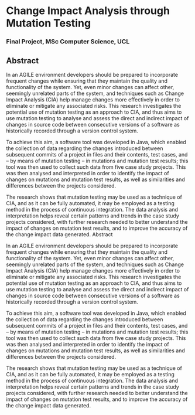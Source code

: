 # Change Impact Analysis through Mutation Testing
### Final Project, MSc Computer Science, UCL

## Abstract
   
In an AGILE environment developers should be prepared to incorporate frequent 
changes while ensuring that they maintain the quality and functionality of the 
system. Yet, even minor changes can affect other, seemingly unrelated parts of 
the system, and techniques such as Change Impact Analysis (CIA) help manage 
changes more effectively in order to eliminate or mitigate any associated risks. 
This research investigates the potential use of mutation testing as an approach 
to CIA, and thus aims to use mutation testing to analyse and assess the direct 
and indirect impact of changes in source code between consecutive versions of a 
software as historically recorded through a version control system.
   
To achieve this aim, a software tool was developed in Java, which enabled the 
collection of data regarding the changes introduced between subsequent commits 
of a project in files and their contents, test cases, and – by means of mutation 
testing – in mutations and mutation test results; this tool was then used to 
collect such data from five case study projects. This was then analysed and 
interpreted in order to identify the impact of changes on mutations and mutation 
test results, as well as similarities and differences between the projects 
considered.
   
The research shows that mutation testing may be used as a technique of CIA, and 
as it can be fully automated, it may be employed as a testing method in the 
process of continuous integration. The data analysis and interpretation helps 
reveal certain patterns and trends in the case study projects considered, with 
further research needed to better understand the impact of changes on mutation 
test results, and to improve the accuracy of the change impact data generated. 
Abstract

In an AGILE environment developers should be prepared to incorporate frequent 
changes while ensuring that they maintain the quality and functionality of the 
system. Yet, even minor changes can affect other, seemingly unrelated parts of 
the system, and techniques such as Change Impact Analysis (CIA) help manage 
changes more effectively in order to eliminate or mitigate any associated risks. 
This research investigates the potential use of mutation testing as an approach 
to CIA, and thus aims to use mutation testing to analyse and assess the direct 
and indirect impact of changes in source code between consecutive versions of a 
software as historically recorded through a version control system.

To achieve this aim, a software tool was developed in Java, which enabled the 
collection of data regarding the changes introduced between subsequent commits 
of a project in files and their contents, test cases, and – by means of mutation 
testing – in mutations and mutation test results; this tool was then used to 
collect such data from five case study projects. This was then analysed and 
interpreted in order to identify the impact of changes on mutations and mutation 
test results, as well as similarities and differences between the projects 
considered.

The research shows that mutation testing may be used as a technique of CIA, and 
as it can be fully automated, it may be employed as a testing method in the 
process of continuous integration. The data analysis and interpretation helps 
reveal certain patterns and trends in the case study projects considered, with 
further research needed to better understand the impact of changes on mutation 
test results, and to improve the accuracy of the change impact data generated. 


